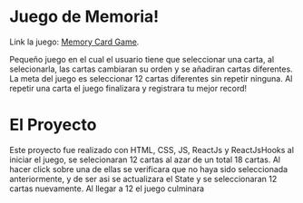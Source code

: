 # Juego de Memoria!

Link la juego:
[Memory Card Game](https://spardutti.github.io/memorycardv2/).

Pequeño juego en el cual el usuario tiene que seleccionar
una carta, al selecionarla, las cartas cambiaran su orden
y se añadiran cartas diferentes.
La meta del juego es seleccionar 12 cartas diferentes
sin repetir ninguna.
Al repetir una carta el juego finalizara y registrara
tu mejor record!

# El Proyecto

Este proyecto fue realizado con HTML, CSS, JS, ReactJs y ReactJsHooks
al iniciar el juego, se selecionaran 12 cartas al azar de un total
18 cartas.
Al hacer click sobre una de ellas se verificara que no haya sido 
seleccionada anteriormente, y de ser asi se actualizara el State 
y se seleccionaran 12 cartas nuevamente.
Al llegar a 12 el juego culminara

